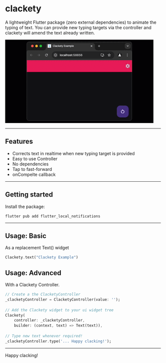 # clackety

A lightweight Flutter package (zero external dependencies) to animate the typing of text. You can provide new typing targets via the controller and clackety will amend the text already written.

![Clackety demo animation](https://raw.githubusercontent.com/jimmyff/clackety/master/example/example.gif "clackety demo")

---

## Features

- Corrects text in realtime when new typing target is provided
- Easy to use Controller
- No dependencies
- Tap to fast-forward
- onCompelte callback

---

## Getting started

Install the package:

```shell
flutter pub add flutter_local_notifications
```

---

## Usage: Basic

As a replacement Text() widget

```dart
Clackety.text("Clackety Example")
```

## Usage: Advanced

With a Clackety Controller.

```dart
// Create a the ClacketyController
_clacketyController = ClacketyController(value: '');

// Add the Clackety widget to your ui widget tree
Clackety(
    controller: _clacketyController,
    builder: (context, text) => Text(text)),

// Type new text whenever required!
_clacketyController.type('... Happy clacking!');
```

---

Happy clacking!

